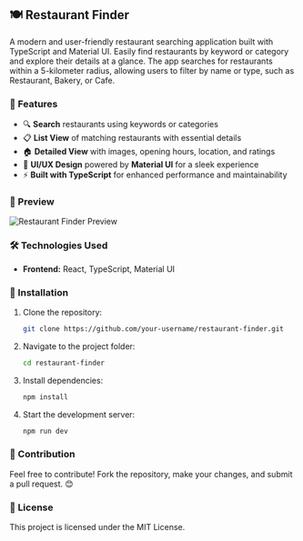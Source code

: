 ## 🍽️ Restaurant Finder  

A modern and user-friendly restaurant searching application built with TypeScript and Material UI. Easily find restaurants by keyword or category and explore their details at a glance. The app searches for restaurants within a 5-kilometer radius, allowing users to filter by name or type, such as Restaurant, Bakery, or Cafe.

### 🚀 Features  
- 🔍 **Search** restaurants using keywords or categories  
- 📋 **List View** of matching restaurants with essential details  
- 🏠 **Detailed View** with images, opening hours, location, and ratings  
- 🎨 **UI/UX Design** powered by **Material UI** for a sleek experience  
- ⚡ **Built with TypeScript** for enhanced performance and maintainability  

### 📸 Preview  
![Restaurant Finder Preview](assets/images/restaurant-finder.png)  

### 🛠️ Technologies Used  
- **Frontend:** React, TypeScript, Material UI  

### 🔧 Installation  
1. Clone the repository:  
   ```sh  
   git clone https://github.com/your-username/restaurant-finder.git  
   ```  
2. Navigate to the project folder:  
   ```sh  
   cd restaurant-finder  
   ```  
3. Install dependencies:  
   ```sh  
   npm install  
   ```  
4. Start the development server:  
   ```sh  
   npm run dev  
   ```  

### 📌 Contribution  
Feel free to contribute! Fork the repository, make your changes, and submit a pull request. 😊  

### 📄 License  
This project is licensed under the MIT License.  


